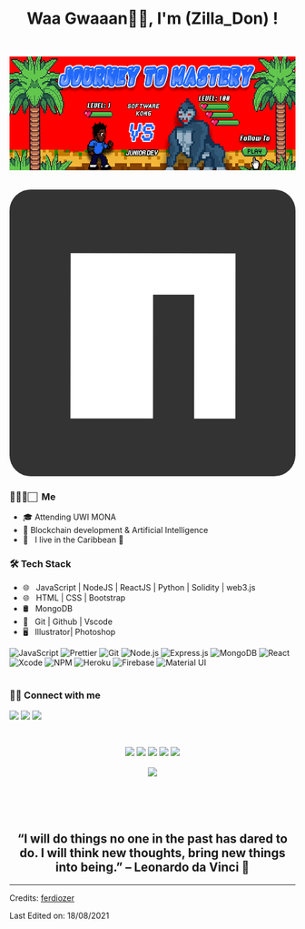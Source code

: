 
<h1 align="center">Waa Gwaaan👋🏿, I'm (Zilla_Don) !</h1>
<br>

<p>
   <img src="https://github.com/Ajeir/Ajeir/blob/main/banner_brand4.jpg" width="1280" height="200">
   </a>

   <br>
   <br>
  
</p>



<div><a target="_blank" rel="noopener noreferrer nofollow" href="https://www.npmjs.com/~ferdiozer"><svg viewBox="0 0 27.23 27.23"><rect fill="#333333" width="27.23" height="27.23" rx="2"></rect><polygon fill="#fff" points="5.8 21.75 13.66 21.75 13.67 9.98 17.59 9.98 17.58 21.76 21.51 21.76 21.52 6.06 5.82 6.04 5.8 21.75"></polygon></svg></a></div>

<h3>👨🏿‍💻🏻 &nbsp;Me </h3>

- 🎓 Attending UWI MONA 
- :rocket: Blockchain development & Artificial Intelligence
- 💼 &nbsp; I live in the Caribbean 🌴

<h3>🛠 Tech Stack</h3>

- 🌐 &nbsp; JavaScript | NodeJS | ReactJS | Python | Solidity | web3.js
- 🌐 &nbsp; HTML | CSS  | Bootstrap 
- 🛢 &nbsp; MongoDB 
- 🔧 &nbsp; Git | Github | Vscode 
- 🖥 &nbsp; Illustrator| Photoshop 


![JavaScript](https://img.shields.io/badge/-JavaScript-000?&logo=JavaScript)
![Prettier](https://img.shields.io/badge/-Prettier-000?&logo=Prettier)
![Git](https://img.shields.io/badge/-Git-000?&logo=git)
![Node.js](https://img.shields.io/badge/-Node.js-000?&logo=node.js)
![Express.js](https://img.shields.io/badge/-Express.js-000)
![MongoDB](https://img.shields.io/badge/-MongoDB-000?&logo=mongodb)
![React](https://img.shields.io/badge/-React-000?&logo=React)
![Xcode](https://img.shields.io/badge/-Xcode-000?&logo=Xcode)
![NPM](https://img.shields.io/badge/-NPM-000?&logo=NPM)
![Heroku](https://img.shields.io/badge/-Heroku-000?&logo=Heroku)
![Firebase](https://img.shields.io/badge/-Firebase-000?&logo=Firebase)
![Material UI](https://img.shields.io/badge/-Material%20UI-000?&logo=Material-UI)
<br />
<br />

<p>
   <h3> 🤝🏻 Connect with me </h3>
  <a href="mailto:ajeir.cunningham@gmail.com?subject=[GitHub]%20🔥%20profile%20contact&body=Hello"><img src="https://img.shields.io/badge/e‑mail-D14836.svg?style=for-the-badge&logo=GMail&logoColor=white"/></a>
  <a href="https://www.instagram.com/ajeir.cunningham/"><img src="https://img.shields.io/badge/instagram-E4405F.svg?style=for-the-badge&logo=instagram&logoColor=white"/></a>
  <a href="https://www.linkedin.com/in/ajeir-c-80a7b1126/"><img src="https://img.shields.io/badge/linkedin-0077B5.svg?style=for-the-badge&logo=linkedin&logoColor=white"/></a>
</p>

<br>
<p align="center">
  <img src="https://media3.giphy.com/media/ln7z2eWriiQAllfVcn/200w.webp" width="100">
   <img src="https://i.giphy.com/media/LMt9638dO8dftAjtco/200.webp" width="100">
   <img src="https://i.giphy.com/media/eNAsjO55tPbgaor7ma/200w.webp" width="100">
   <img src="https://i.giphy.com/media/KzJkzjggfGN5Py6nkT/200.webp" width="100">
   <img src="https://i.giphy.com/media/IdyAQJVN2kVPNUrojM/200.webp" width="100"><br><br>
  <img src="https://camo.githubusercontent.com/936a08778c7e4885053d148c07bbd2339dfbdd80/68747470733a2f2f6665726f73732e6e65742f782f6e6f6465322e676966" /><br><br>
</p>
<br>
<br>

<h2 align="center">
   “I will do things no one in the past has dared to do. I will think new thoughts, bring new things into being.” – Leonardo da Vinci 🚀
</h2>

<!--
<br/>
📣
<br/>
**ferdiozer/ferdiozer** is a ✨ _special_ ✨ repository because its `README.md` (this file) appears on your GitHub profile.

Here are some ideas to get you started:

- 🔭 I’m currently working on ...
- 🌱 I’m currently learning ...
- 👯 I’m looking to collaborate on ...
- 🤔 I’m looking for help with ...
- 💬 Ask me about ...
- 📫 How to reach me: ...
- 😄 Pronouns: ...
- ⚡ Fun fact: ...
-->


-----
Credits: [ferdiozer](https://github.com/ferdiozer)

Last Edited on: 18/08/2021
